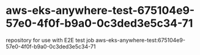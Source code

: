 # aws-eks-anywhere-test-675104e9-57e0-4f0f-b9a0-0c3ded3e5c34-71
repository for use with E2E test job aws-eks-anywhere-test:675104e9-57e0-4f0f-b9a0-0c3ded3e5c34-71
